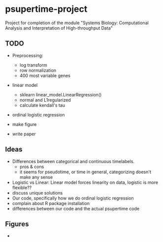 # psupertime-project
Project for completion of the module "Systems Biology: Computational Analysis and Interpretation of High-throughput Data"

## TODO
- Preprocessing:
  + log transform
  + row normalization
  + 400 most variable genes
  
- linear model
  + sklearn linear_model.LinearRegression()
  + normal and L1regularized
  + calculate kendall's tau
  
- ordinal logistic regression
  
- make figure

- write paper

## Ideas
- Differences between categorical and continuous timelabels.
  + pros & cons
  + it seems for pseudotime, or time in general, categorizing doesn't make any sense
- Logistic vs Linear: Linear model forces linearity on data, logistic is more flexible??
- discuss unique solutions
- Our code, specifically how we do ordinal logistic regression
- complain about R package installation
- differences between our code and the actual psupertime code

## Figures
- 